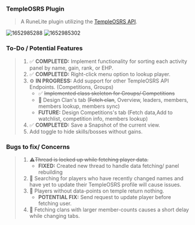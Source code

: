 ### TempleOSRS Plugin

> A RuneLite plugin utilizing the [TempleOSRS API](https://templeosrs.com/api_doc.php). <br>

![1652985288](https://user-images.githubusercontent.com/60162255/169375087-4ebe59c9-9e61-4dc2-a81f-7a34c9637aa6.png)
![1652985302](https://user-images.githubusercontent.com/60162255/169375155-3bf2767d-865a-4c9e-8e8f-52ff9c2e109b.png)


### To-Do / Potential Features

> 1. ✅ **COMPLETED:** Implement functionality for sorting each activity panel by name, gain, rank, or EHP.
> 2. ✅ **COMPLETED:** Right-click menu option to lookup player.
> 3. ⚙️ **IN PROGRESS:** Add support for other TempleOSRS API Endpoints. (Competitions, Groups)
>     * ✅ ~~Implemented class skeleton for Groups/ Competitions~~
>     * 🔧 Design Clan's tab (~~Fetch clan~~, Overview, leaders, members, members lookup, members sync)
>     * **FUTURE:** Design Competitions's tab (Fetch data,Add to watchlist, competition info, members lookup)
> 4. ✅ **COMPLETED:** Save a Snapshot of the current view.
> 5. Add toggle to hide skills/bosses without gains.

### Bugs to fix/ Concerns

> 1. ⚠️~~Thread is locked up while fetching player data.~~
>    * **FIXED:** Created new thread to handle data fetching/ panel rebuilding
> 2. 📓 Searching for players who have recently changed names and have yet to update their TempleOSRS profile will cause issues.
> 3. 📓 Players without data-points on temple return nothing.
>    * **POTENTIAL FIX:** Send request to update player before fetching user.
> 4. 📓 Fetching clans with larger member-counts causes a short delay while changing tabs.
